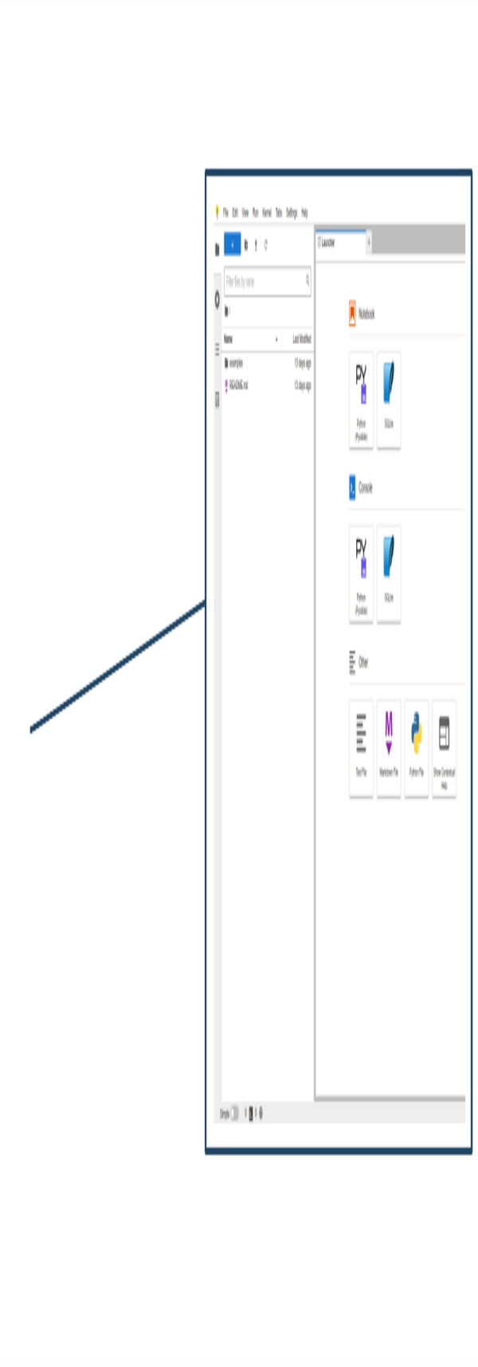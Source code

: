 ```yaml
---
title: PyNoon Week 1
---
```


### Welcome! Get ready for PyNoon:

<div style="font-size: 0.8em;">

<img src="img/jupyterlite-demo.png" style="position: absolute; right: 0px; top: 45px; height: 68%;">

* Connect to the WiFi (see whiteboard)
* Check you can access:
  * [pynoon.slack.com](https://pynoon.slack.com)
  * [pynoon.github.io/jupyterlite](https://pynoon.github.io/jupyterlite)
  * [futurecoder.io](https://futurecoder.io/)<br>(feel free to get started)
* If you need help, ask a neighbour or<br>a helper wearing a lanyard
* **Once everyone's ready, we'll kick off the course intro**

</div>

### <span class="left-heading">Tutorial Objectives</span>

<div style="text-align: left;">

1. Three ways to use Python:
   * Python console
   * Python scripts
   * Python notebooks
2. Basic maths
3. Setting and using variables

</div>


### <span class="left-heading">Independent Work/Homework</span>

<div style="font-size: 0.8em;">

1. **Work through [futurecoder.io](https://futurecoder.io) sections**:
   1. The Shell
   2. String Basics
   3. Variables
2. **Exercise:** Write a notebook for a calculation:
   * E.g. Do a back-of-the-envelope calculation:
     * Sales/profit for a business
     * Floor area of your home or office
     * Number of weetbix NZ eats in a year
   * See the example in [pynoon.slack.com](https://pynoon.slack.com)
   * Name your notebook and variables well, and comment each part of
     the calculation
   * If you finish in class, explain your calculation to a
     neighbour

</div>
